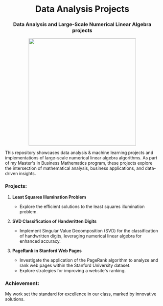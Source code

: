 # <div align="center">  Data Analysis Projects
### <div align="center">  Data Analysis and Large-Scale Numerical Linear Algebra projects 

<div id="header" align="center">
  <img src="https://cdn.dribbble.com/users/43762/screenshots/1193020/line-graph-dribbbble.gif" width="350"/>
</div>

This repository showcases data analysis & machine learning projects and implementations of large-scale numerical linear algebra algorithms. As part of my Master's in Business Mathematics program, these projects explore the intersection of mathematical analysis, business applications, and data-driven insights.

### Projects:

1. **Least Squares Illumination Problem**
   - Explore the efficient solutions to the least squares illumination problem.

2. **SVD Classification of Handwritten Digits**
   - Implement Singular Value Decomposition (SVD) for the classification of handwritten digits, leveraging numerical linear algebra for enhanced accuracy.

3. **PageRank in Stanford Web Pages**
   - Investigate the application of the PageRank algorithm to analyze and rank web pages within the Stanford University dataset.
   - Explore strategies for improving a website's ranking.

### Achievement:

My work set the standard for excellence in our class, marked by innovative solutions.

 



